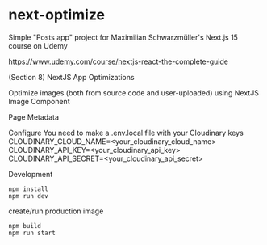 # next-optimize

Simple "Posts app" project for Maximilian Schwarzmüller's Next.js 15 course on Udemy 

https://www.udemy.com/course/nextjs-react-the-complete-guide


(Section 8)
NextJS App Optimizations

Optimize images (both from source code and user-uploaded)
using NextJS Image Component

Page Metadata


Configure
You need to make a .env.local file with your Cloudinary keys
CLOUDINARY_CLOUD_NAME=<your_cloudinary_cloud_name>
CLOUDINARY_API_KEY=<your_cloudinary_api_key>
CLOUDINARY_API_SECRET=<your_cloudinary_api_secret>

Development
```
npm install
npm run dev
```

create/run production image
```
npm build
npm run start
```